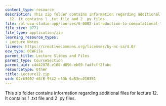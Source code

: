 ```yaml
---
content_type: resource
description: This zip folder contains information regarding additional files for lecture
  12. It contains 1 .txt file and 2 .py files.
file: /ol-ocw-studio-app/courses/6-0002-introduction-to-computational-thinking-and-data-science-fall-2016/02c65002d8f69f42e39b6a53ec010351_Lecture12.zip
file_size: 3771
file_type: application/zip
learning_resource_types:
- Lecture Notes
license: https://creativecommons.org/licenses/by-nc-sa/4.0/
ocw_type: OCWFile
parent_title: Lecture Slides and Files
parent_type: CourseSection
parent_uid: c4d42078-e168-d096-eb09-fadfcff2fabc
resourcetype: Other
title: Lecture12.zip
uid: 02c65002-d8f6-9f42-e39b-6a53ec010351
---
```

This zip folder contains information regarding additional files for lecture 12. It contains 1 .txt file and 2 .py files.